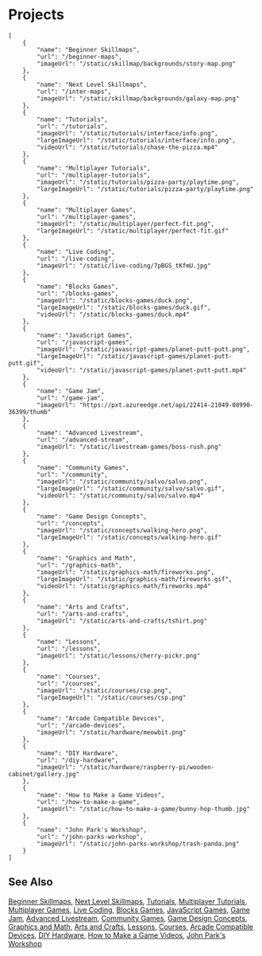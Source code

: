 # Projects

```codecard
[
    {
        "name": "Beginner Skillmaps",
        "url": "/beginner-maps",
        "imageUrl": "/static/skillmap/backgrounds/story-map.png"
    },
    {
        "name": "Next Level Skillmaps",
        "url": "/inter-maps",
        "imageUrl": "/static/skillmap/backgrounds/galaxy-map.png"
    },
    {
        "name": "Tutorials",
        "url": "/tutorials",
        "imageUrl": "/static/tutorials/interface/info.png",
        "largeImageUrl": "/static/tutorials/interface/info.png",
        "videoUrl": "/static/tutorials/chase-the-pizza.mp4"
    },
    {
        "name": "Multiplayer Tutorials",
        "url": "/multiplayer-tutorials",
        "imageUrl": "/static/tutorials/pizza-party/playtime.png",
        "largeImageUrl": "/static/tutorials/pizza-party/playtime.png"
    },
    {
        "name": "Multiplayer Games",
        "url": "/multiplayer-games",
        "imageUrl": "/static/multiplayer/perfect-fit.png",
        "largeImageUrl": "/static/multiplayer/perfect-fit.gif"
    },
    {
        "name": "Live Coding",
        "url": "/live-coding",
        "imageUrl": "/static/live-coding/7pBGS_tKfmU.jpg"
    },
    {
        "name": "Blocks Games",
        "url": "/blocks-games",
        "imageUrl": "/static/blocks-games/duck.png",
        "largeImageUrl": "/static/blocks-games/duck.gif",
        "videoUrl": "/static/blocks-games/duck.mp4"
    },
    {
        "name": "JavaScript Games",
        "url": "/javascript-games",
        "imageUrl": "/static/javascript-games/planet-putt-putt.png",
        "largeImageUrl": "/static/javascript-games/planet-putt-putt.gif",
        "videoUrl": "/static/javascript-games/planet-putt-putt.mp4"
    },
    {
        "name": "Game Jam",
        "url": "/game-jam",
        "imageUrl": "https://pxt.azureedge.net/api/22414-21049-08990-36399/thumb"
    },
    {
        "name": "Advanced Livestream",
        "url": "/advanced-stream",
        "imageUrl": "/static/livestream-games/boss-rush.png"
    },
    {
        "name": "Community Games",
        "url": "/community",
        "imageUrl": "/static/community/salvo/salvo.png",
        "largeImageUrl": "/static/community/salvo/salvo.gif",
        "videoUrl": "/static/community/salvo/salvo.mp4"
    },
    {
        "name": "Game Design Concepts",
        "url": "/concepts",
        "imageUrl": "/static/concepts/walking-hero.png",
        "largeImageUrl": "/static/concepts/walking-hero.gif"
    },
    {
        "name": "Graphics and Math",
        "url": "/graphics-math",
        "imageUrl": "/static/graphics-math/fireworks.png",
        "largeImageUrl": "/static/graphics-math/fireworks.gif",
        "videoUrl": "/static/graphics-math/fireworks.mp4"
    },
    {
        "name": "Arts and Crafts",
        "url": "/arts-and-crafts",
        "imageUrl": "/static/arts-and-crafts/tshirt.png"
    },
    {
        "name": "Lessons",
        "url": "/lessons",
        "imageUrl": "/static/lessons/cherry-pickr.png"
    },
    {
        "name": "Courses",
        "url": "/courses",
        "imageUrl": "/static/courses/csp.png",
        "largeImageUrl": "/static/courses/csp.png"
    },
    {
        "name": "Arcade Compatible Devices",
        "url": "/arcade-devices",
        "imageUrl": "/static/hardware/meowbit.png"
    },
    {
        "name": "DIY Hardware",
        "url": "/diy-hardware",
        "imageUrl": "/static/hardware/raspberry-pi/wooden-cabinet/gallery.jpg"
    },
    {
        "name": "How to Make a Game Videos",
        "url": "/how-to-make-a-game",
        "imageUrl": "/static/how-to-make-a-game/bunny-hop-thumb.jpg"
    },
    {
        "name": "John Park's Workshop",
        "url": "/john-parks-workshop",
        "imageUrl": "/static/john-parks-workshop/trash-panda.png"
    }
]
```

## See Also

[Beginner Skillmaps](/beginner-maps),
[Next Level Skillmaps](/inter-maps),
[Tutorials](/tutorials),
[Multiplayer Tutorials](/multiplayer-tutorials),
[Multiplayer Games](/multiplayer-games),
[Live Coding](/live-coding),
[Blocks Games](/blocks-games),
[JavaScript Games](/javascript-games),
[Game Jam](/game-jam),
[Advanced Livestream](/advanced-stream),
[Community Games](/community),
[Game Design Concepts](/concepts),
[Graphics and Math](/graphics-math),
[Arts and Crafts](/arts-and-crafts),
[Lessons](/lessons),
[Courses](/courses),
[Arcade Compatible Devices](/arcade-devices),
[DIY Hardware](/diy-hardware),
[How to Make a Game Videos](/how-to-make-a-game),
[John Park's Workshop](/john-parks-workshop)


